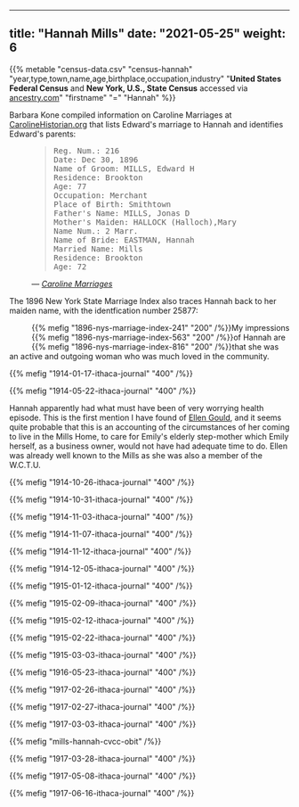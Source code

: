 
---
title: "Hannah Mills"
date: "2021-05-25"
weight: 6
---

{{% metable "census-data.csv" "census-hannah" "year,type,town,name,age,birthplace,occupation,industry" "**United States Federal Census** and **New York, U.S., State Census** accessed via [ancestry.com](https://www.ancestry.com)" "firstname" "=" "Hannah" %}}

Barbara Kone compiled information on Caroline Marriages at [CarolineHistorian.org](http://carolinehistorian.org) that lists Edward's marriage to Hannah and identifies Edward's parents:

<figure>
<blockquote>
<pre>
Reg. Num.: 216 
Date: Dec 30, 1896 
Name of Groom: MILLS, Edward H 
Residence: Brookton 
Age: 77 
Occupation: Merchant 
Place of Birth: Smithtown
Father's Name: MILLS, Jonas D
Mother's Maiden: HALLOCK (Halloch),Mary
Name Num.: 2 Marr. 
Name of Bride: EASTMAN, Hannah 
Married Name: Mills 
Residence: Brookton 
Age: 72
</pre>
</blockquote>
<figcaption>
— <cite>
<a href="https://storage.googleapis.com/wzukusers/user-27930635/documents/5d5c4f9eb1e78I79rYeM/Caroline_marriages.pdf">Caroline Marriages</a>
</cite>
</figcaption>
</figure>

The 1896 New York State Marriage Index also traces Hannah back to her maiden name, with the identfication number 25877:

<figure class="clearfix">
<div style="float: left">
{{% mefig "1896-nys-marriage-index-241" "200" /%}}
</div>
<div style="float: left">
{{% mefig "1896-nys-marriage-index-563" "200" /%}}
</div>
<div style="float: left">
{{% mefig "1896-nys-marriage-index-816" "200" /%}}
</div>
</figure>

My impressions of Hannah are that she was an active and outgoing woman who was much loved in the community.

{{% mefig "1914-01-17-ithaca-journal" "400" /%}}

{{% mefig "1914-05-22-ithaca-journal" "400" /%}}

Hannah apparently had what must have been of very worrying health episode. This is the first mention I have found of [Ellen Gould](#ellen-gould), and it seems quite probable that this is an accounting of the circumstances of her coming to live in the Mills Home, to care for Emily's elderly step-mother which Emily herself, as a business owner, would not have had adequate time to do. Ellen was already well known to the Mills as she was also a member of the W.C.T.U.

{{% mefig "1914-10-26-ithaca-journal" "400" /%}}

{{% mefig "1914-10-31-ithaca-journal" "400" /%}}

{{% mefig "1914-11-03-ithaca-journal" "400" /%}}

{{% mefig "1914-11-07-ithaca-journal" "400" /%}}

{{% mefig "1914-11-12-ithaca-journal" "400" /%}}

{{% mefig "1914-12-05-ithaca-journal" "400" /%}}

{{% mefig "1915-01-12-ithaca-journal" "400" /%}}

{{% mefig "1915-02-09-ithaca-journal" "400" /%}}

{{% mefig "1915-02-12-ithaca-journal" "400" /%}}

{{% mefig "1915-02-22-ithaca-journal" "400" /%}}

{{% mefig "1915-03-03-ithaca-journal" "400" /%}}

{{% mefig "1916-05-23-ithaca-journal" "400" /%}}

{{% mefig "1917-02-26-ithaca-journal" "400" /%}}

{{% mefig "1917-02-27-ithaca-journal" "400" /%}}

{{% mefig "1917-03-03-ithaca-journal" "400" /%}}

{{% mefig "mills-hannah-cvcc-obit" /%}}

{{% mefig "1917-03-28-ithaca-journal" "400" /%}}

{{% mefig "1917-05-08-ithaca-journal" "400" /%}}

{{% mefig "1917-06-16-ithaca-journal" "400" /%}}
